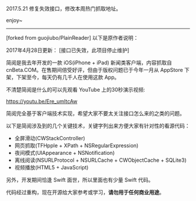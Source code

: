 2017.5.21 修复失效接口，修改本周热门抓取地址。

enjoy~

* * *

[forked from guojiubo/PlainReader]
以下是原作者说明：

2017年4月28日更新：
[接口已失效，此项目停止维护]

简阅是我去年开发的一款 iOS(iPhone + iPad) 新闻类客户端，内容抓取自 cnBeta.COM。在售期间倍受好评，但由于版权问题已于今年一月从 AppStore 下架，下架至今，每天仍有几千人在使用这款 App。

不清楚简阅是什么的可以先观看 YouTube 上的30秒演示视频:

https://youtu.be/Ere_umItcAw

简阅完全基于客户端技术实现，希望大家不要太关注接口怎么来的之类的问题。

以下是简阅涉及到的几个关键技术，关键字列出来方便大家有针对性的看源代码：

* 全屏滑动(CWStackController)
* 网页抓取(TFHpple + XPath + NSRegularExpression)
* 夜间模式(UIAppearance + NSNotification)
* 离线阅读(NSURLProtocol + NSURLCache + CWObjectCache + SQLite3)
* 视频播放(HTML5 + JavaScript)

另外，开发期间恰逢 Swift 面世，所以里面也有少量 Swift 代码。

代码经过重构，现在开源给大家参考或学习，**请勿用于任何商业用途**。